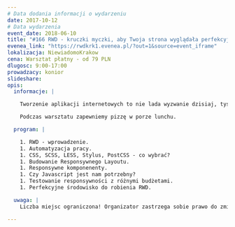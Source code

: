 ```yaml
---
# Data dodania informacji o wydarzeniu
date: 2017-10-12
# Data wydarzenia
event_date: 2018-06-10
title: "#166 RWD - kruczki myczki, aby Twoja strona wyglądała perfekcyjnie na każdym urządzeniu"
evenea_link: "https://rwdkrk1.evenea.pl/?out=1&source=event_iframe"
lokalizacja: NiewiadomoKrakow
cena: Warsztat płatny - od 79 PLN
dlugosc: 9:00-17:00
prowadzacy: konior
slideshare:
opis:
  informacje: |

    Tworzenie aplikacji internetowych to nie lada wyzwanie dzisiaj, tysiące różnych urządzeń, różniących się od siebie wielkością, proporcjami, gęstością pikseli na ekranie oraz wspieraniem nowych standardów. Do tego dochodzą wymagania klientów, aby na każdym urządzeniu strona wyglądała tak samo, aby zapewnić użytkownikom tą samą jakość obsłgi przy korzystaniu z wielu urządzeń. Z pomocą przychodzą zasady Responsive Web Design, ale jak to robić dobrze? Co jest ważne? Co w ogóle jest możliwe? I czy w ogóle warto? Na warsztacie RWD nauczymy się poprawnie implementować rozwiązania, które pozwolą na ten sam 'user feeling' dla każdego naszego klienta. Dowiemy się jak zrobić 'pixel perfect' RWD, poznamy sposoby na testowanie naszego produktu na wielu urządzeniach jednocześnie oraz zautomatyzujemy cały ten proces. Znajomość HTML i CSS na podstawowym poziomie jest wymagana, aby móc w pełni czerpać korzyści z tego warsztatu. 

    Podczas warsztatu zapewniemy pizzę w porze lunchu.

  program: |

    1. RWD - wprowadzenie.
    1. Automatyzacja pracy.
    1. CSS, SCSS, LESS, Stylus, PostCSS - co wybrać?
    1. Budowanie Responsywnego Layoutu.
    1. Responsywne komponenenty.
    1. Czy Javascript jest nam potrzebny?
    1. Testowanie responsywności z różnymi budżetami.
    1. Perfekcyjne środowisko do robienia RWD.

  uwaga: |
    Liczba miejsc ograniczona! Organizator zastrzega sobie prawo do zmiany lokalizacji wydarzenia oraz jego odwołania w przypadku niezgłoszenia się minimalnej liczby uczestników.

---
```

